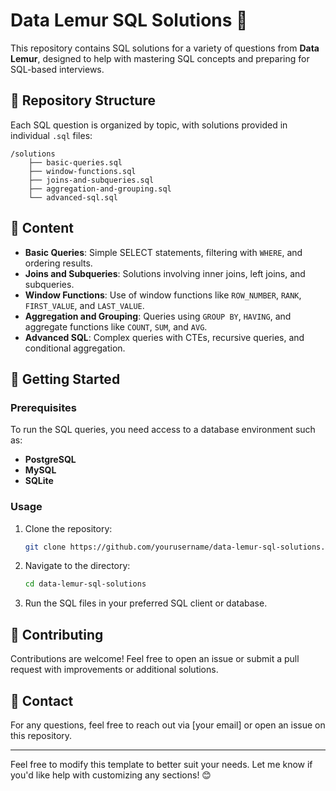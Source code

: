 
# Data Lemur SQL Solutions 🐾

This repository contains SQL solutions for a variety of questions from **Data Lemur**, designed to help with mastering SQL concepts and preparing for SQL-based interviews.

## 📂 Repository Structure

Each SQL question is organized by topic, with solutions provided in individual `.sql` files:

```
/solutions
    ├── basic-queries.sql
    ├── window-functions.sql
    ├── joins-and-subqueries.sql
    ├── aggregation-and-grouping.sql
    └── advanced-sql.sql
```

## 📝 Content

- **Basic Queries**: Simple SELECT statements, filtering with `WHERE`, and ordering results.
- **Joins and Subqueries**: Solutions involving inner joins, left joins, and subqueries.
- **Window Functions**: Use of window functions like `ROW_NUMBER`, `RANK`, `FIRST_VALUE`, and `LAST_VALUE`.
- **Aggregation and Grouping**: Queries using `GROUP BY`, `HAVING`, and aggregate functions like `COUNT`, `SUM`, and `AVG`.
- **Advanced SQL**: Complex queries with CTEs, recursive queries, and conditional aggregation.

## 🚀 Getting Started

### Prerequisites
To run the SQL queries, you need access to a database environment such as:
- **PostgreSQL**
- **MySQL**
- **SQLite**

### Usage
1. Clone the repository:
    ```bash
    git clone https://github.com/yourusername/data-lemur-sql-solutions.git
    ```
2. Navigate to the directory:
    ```bash
    cd data-lemur-sql-solutions
    ```
3. Run the SQL files in your preferred SQL client or database.

## 🤝 Contributing

Contributions are welcome! Feel free to open an issue or submit a pull request with improvements or additional solutions.

## 📧 Contact

For any questions, feel free to reach out via [your email] or open an issue on this repository.

---

Feel free to modify this template to better suit your needs. Let me know if you'd like help with customizing any sections! 😊
